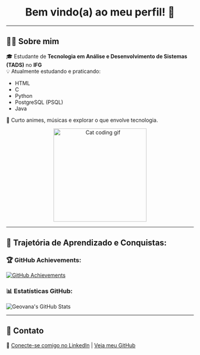 <h1 align="center">Bem vindo(a) ao meu perfil! 🤍</h1>

---

## 🧑‍💻 Sobre mim

🎓 Estudante de **Tecnologia em Análise e Desenvolvimento de Sistemas (TADS)** no **IFG**  
💡 Atualmente estudando e praticando:
- HTML
- C
- Python
- PostgreSQL (PSQL)
- Java

🤍 Curto animes, músicas e explorar o que envolve tecnologia.

<p align="center">
  <img src="https://media.giphy.com/media/JIX9t2j0ZTN9S/giphy.gif" width="250" alt="Cat coding gif" />
</p>

---

## 🚀 Trajetória de Aprendizado e Conquistas:

### 🏆 GitHub Achievements:
[![GitHub Achievements](https://github.githubassets.com/images/modules/profile/achievements-default.png)](https://github.com/Geovana506)

### 📊 Estatísticas GitHub:

![Geovana's GitHub Stats](https://github-readme-stats.vercel.app/api?username=Geovana506&show_icons=true&theme=tokyonight&count_private=true)

---

## 🔗 Contato

📎 [Conecte-se comigo no LinkedIn](https://www.linkedin.com/in/geovana-nunes-santos-silva-493889265/) | [Veja meu GitHub](https://github.com/Geovana506)


<!--
**Geovana506/Geovana506** is a ✨ _special_ ✨ repository because its `README.md` (this file) appears on your GitHub profile.

Here are some ideas to get you started:

- 🔭 I’m currently working on ...
- 🌱 I’m currently learning ...
- 👯 I’m looking to collaborate on ...
- 🤔 I’m looking for help with ...
- 💬 Ask me about ...
- 📫 How to reach me: ...
- 😄 Pronouns: ...
- ⚡ Fun fact: ...
-->
